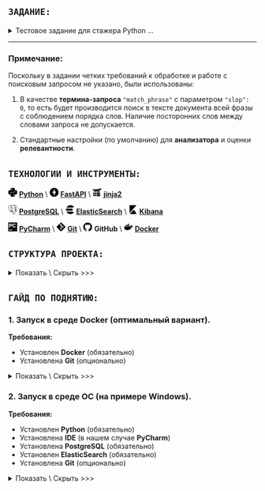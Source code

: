## `ЗАДАНИЕ:`
<details>
    <summary>Тестовое задание для стажера Python ...</summary>

Необходимо написать очень простой поисковик по текстам документов. Данные хранятся в БД по желанию (кроме sqlite), поисковый индекс в эластике. 

Ссылка на тестовый массив данных: [[csv](https://github.com/s-alex-developer/junior_FastAPI/blob/main/temp/posts.csv)]

### Структура БД:

- `id` - уникальный для каждого документа;
- `rubrics` - массив рубрик;
- `text` - текст документа;
- `created_date` - дата создания документа.

### Структура Индекса:

- `iD` - id из базы;
- `text` - текст из структуры БД.

### Необходимые методы

- сервис должен принимать на вход произвольный текстовый запрос, искать по тексту документа в индексе и возвращать первые 20 документов со всем полями БД, упорядоченные по дате создания;
- удалять документ из БД и индекса по полю  `id`.

### Технические требования:

- любой python фреймворк кроме Django и DRF;
- `README` с гайдом по поднятию;
- `docs.json` - документация к сервису в формате openapi.

### Программа максимум:

- функциональные тесты;
- сервис работает в Docker;
- асинхронные вызовы.

</details>

***

### Примечание:
Поскольку в задании четких требований к обработке и работе с поисковым запросом не указано, были использованы:
1. В качестве **термина-запроса** `"match_phrase"` с параметром `"slop": 0`, то есть будет производится поиск в тексте документа всей фразы с соблюдением порядка слов. Наличие посторонних слов между словами запроса не допускается.

2. Стандартные настройки (по умолчанию) для **анализатора** и оценки **релевантности**.

## `ТЕХНОЛОГИИ И ИНСТРУМЕНТЫ:`

<img src="https://github.com/s-alex-developer/github.com_supporting-files/blob/main/junior_FastAPI/icon/python.svg" width="18" height="18"> [**Python**](https://www.python.org/) \ <img src="https://github.com/s-alex-developer/github.com_supporting-files/blob/main/junior_FastAPI/icon/fastapi.svg" width="18" height="18"> [**FastAPI**](https://fastapi.tiangolo.com/) \ <img src="https://github.com/s-alex-developer/github.com_supporting-files/blob/main/junior_FastAPI/icon/jinja.svg" width="18" height="18"> [**jinja2**](https://jinja.palletsprojects.com/en/3.1.x/)


<img src="https://github.com/s-alex-developer/github.com_supporting-files/blob/main/junior_FastAPI/icon/postgresql.svg" width="18" height="18"> [**PostgreSQL**](https://www.postgresql.org/)  \  <img src="https://github.com/s-alex-developer/github.com_supporting-files/blob/main/junior_FastAPI/icon/elasticsearch.svg" width="18" height="18"> [**ElasticSearch**](https://www.elastic.co/elasticsearch/) \ <img src="https://github.com/s-alex-developer/github.com_supporting-files/blob/main/junior_FastAPI/icon/kibana.svg" width="18" height="18"> [**Kibana**](https://www.elastic.co/kibana)

<img src="https://github.com/s-alex-developer/github.com_supporting-files/blob/main/junior_FastAPI/icon/pycharm.svg" width="18" height="18"> [**PyCharm**](https://www.jetbrains.com/ru-ru/pycharm/) \ <img src="https://github.com/s-alex-developer/github.com_supporting-files/blob/main/junior_FastAPI/icon/git.svg" width="18" height="18"> [**Git**](https://git-scm.com/) \ <img src="https://github.com/s-alex-developer/github.com_supporting-files/blob/main/junior_FastAPI/icon/github.svg" width="18" height="18"> **GitHub** \ <img src="https://github.com/s-alex-developer/github.com_supporting-files/blob/main/junior_FastAPI/icon/docker.svg" width="18" height="18"> [**Docker**](https://www.docker.com/)

## `СТРУКТУРА ПРОЕКТА:`

<details>
    <summary>Показать \ Скрыть >>></summary>


```
junior_FastAPI
├── db/
│   ├── crud.py
│   ├── database.py
│   ├── del.py
│   └── models.py
│
├── functions/
│   └── app_func.py
│
├── routers/
│   ├── routers_api.py
│   └── routers_web.py
│
├── settings/
│   └── global_var.py
│
├── temp/
│   └── posts.csv
│
├── templates/
│   ├── base.html
│   ├── delete_results.html
│   ├── search_results.html
│   └── start_page.html
│
├── docker-compose.yml
├── Dockerfile
├── docs.json
├── main.py
├── README.md
└── requirements.txt
```

</details>

## `ГАЙД ПО ПОДНЯТИЮ:`
### 1. Запуск в среде Docker (оптимальный вариант).

**Требования:**

* Установлен **Docker** (обязательно)
* Установлена **Git** (опционально)

<details>
    <summary>Показать \ Скрыть >>></summary>
    

    
### 1. Скачиваем файлы проекта:
***    
* Используем возможности **Git** и **GitHub**:
  * Выбираем каталог для сохранения файлов.
  * Запускаем **Git Bash** и выполняем клонирование репозитория.
  * Используем команду: `git clone git@github.com:s-alex-developer/junior_FastAPI.git`
  
    ![](https://github.com/s-alex-developer/github.com_supporting-files/blob/main/junior_FastAPI/1.png)


* Так же файлы проекта можно скачать в виде архива:

    ![](https://github.com/s-alex-developer/github.com_supporting-files/blob/main/junior_FastAPI/2.png)


### 2. Скачиваем файл с переменными окружения [ [.env](https://github.com/s-alex-developer/github.com_supporting-files/blob/main/junior_FastAPI/.env) ] и добавляем его в корневой каталог проекта:
*** 
* В результате скачивания мы получим файл `env.txt`, который необходимо переименовать в `.env`.

![](https://github.com/s-alex-developer/github.com_supporting-files/blob/main/junior_FastAPI/3.png)


### 3. Запускаем приложение **Docker Desktop** и открываем вкладку **Images**:
***
![](https://github.com/s-alex-developer/github.com_supporting-files/blob/main/junior_FastAPI/4.png)


### 4. Копируем путь к проекту и открываем командную строку:
***
![](https://github.com/s-alex-developer/github.com_supporting-files/blob/main/junior_FastAPI/5.png)


### 5. Переходим в корневую директорию проекта, в которой находится файл `docker-compose.yml` и выполняем команду: `docker compose up -d` :
***
![](https://github.com/s-alex-developer/github.com_supporting-files/blob/main/junior_FastAPI/6.png)


### 6. Ожидаем пока все необходимые образы будут скачены и завершится процесс создания и запуска контейнеров, с установкой всех зависимостей и настройкой внутренней сети:
***
![](https://github.com/s-alex-developer/github.com_supporting-files/blob/main/junior_FastAPI/7.png)


### 7. Возвращаемся в **Docker Desktop** и проверяем вкладку **Images**:

***
* Все отмеченные образы должны быть загружены и находится в статусе `In use`:

![](https://github.com/s-alex-developer/github.com_supporting-files/blob/main/junior_FastAPI/8.png)


### 8. Переходим во вкладку **Containers** и проверяем состояние контейнеров, созданных и запущенных из наших образов:
***
* Все отмеченные контейнеры должны быть запущены, о чем свидетельствует статус `Running` 

![](https://github.com/s-alex-developer/github.com_supporting-files/blob/main/junior_FastAPI/9.png)


### 9. Далее нам необходимо создать таблицу БД и индекс в ElasticSearch и наполнить их данными:
***

* Выполним следующий порядок действий:

  
    * Выведем информацию о запущенных в данный момент контейнерах, выполнив команду: `docker ps`


    * Нас интересует контейнер `my_app_image`, запустим дополнительный процесс в данном контейнере, 
   используя **CONTAINER ID** и команду: `docker exec -it 5d2f3c06264e bash`
    * Когда дополнительный процесс в виде оболочки командной строки `bash` запущен 
   (в интерактивном режиме терминала `-it`), мы можем добраться до файла `crud.py`, 
   запуск которого создаст таблицу в БД, индекс в ElasticSearch 
   и наполнит их тестовыми данными из файла `posts.csv`
    * Из каталога с файлом `crud.py` выполняем команду `python crud.py` и ждем сообщения о завершении 
   процесса:
   
        ![](https://github.com/s-alex-developer/github.com_supporting-files/blob/main/junior_FastAPI/10.png)
      
    * Выполнение команды `python del.py`, в том же каталоге, приведет к удалению таблицы из БД, индекса из ElasticSearch и всех загруженных данных. 

### 10. Возвращаемся в **Docker Desktop** во вкладку **Containers**:
***
* Нас интересует контейнеры `my_elasticsearch` и `my_app_image`
* Благодаря настроенному маппингу портов мы можем подключиться к нашим контейнерам (приложениям) из внешней среды, например через браузер.
* Нажимаем на ссылку с портами (см. скрин ниже) и проверим работоспособность **ElasticSearch**:
    
    ![](https://github.com/s-alex-developer/github.com_supporting-files/blob/main/junior_FastAPI/ES.png)

* Если приложение **ElasticSearch** запущено корректно по адресу `localhost:9292` мы должны увидеть страницу примерного содержания: 
      
    ![](https://github.com/s-alex-developer/github.com_supporting-files/blob/main/junior_FastAPI/ES1.png)

* По тому же принципу, перейдя по адресу `localhost:8008` или нажав на ссылку с портами мы попадём на главную страницу нашего приложения:
    
   ![](https://github.com/s-alex-developer/github.com_supporting-files/blob/main/junior_FastAPI/11.png)


### 11. Работа с приложением:
***
* Вводим поисковый запрос:

    ![](https://github.com/s-alex-developer/github.com_supporting-files/blob/main/junior_FastAPI/12.png)

* Получаем результат из БД, в виде странного поста от не менее странного молодого человека : )

    ![](https://github.com/s-alex-developer/github.com_supporting-files/blob/main/junior_FastAPI/13.png)
    
* Используем 'ID публикации' удаляем это шедевр из **таблицы БД** и индекса **ElasticSearch**, о чем нам с радостью сообщает приложение:
    
    ![](https://github.com/s-alex-developer/github.com_supporting-files/blob/main/junior_FastAPI/14.png)
    
* Попытка ввести удаленный или несуществующий 'ID публикации' сопровождается сообщением:
    
    ![](https://github.com/s-alex-developer/github.com_supporting-files/blob/main/junior_FastAPI/15.png)

* Так же, как и попытка ввода различных сущностей не похожих на цифры:

    ![](https://github.com/s-alex-developer/github.com_supporting-files/blob/main/junior_FastAPI/16.png)
    
* Попытка поиска или удаления с пустыми значениями полей приводит к ответу:

    ![](https://github.com/s-alex-developer/github.com_supporting-files/blob/main/junior_FastAPI/17.png)

* Если приложению не удается найти данные соответствующие поисковому запросу, результат будет следующим:
    
    ![](https://github.com/s-alex-developer/github.com_supporting-files/blob/main/junior_FastAPI/18.png)
    
### 12. Документация при текущих настройках портов будет доступна по адресу `localhost:8008/docs`
***
![](https://github.com/s-alex-developer/github.com_supporting-files/blob/main/junior_FastAPI/19.png)


### 13. Дополнительные инструменты и возможности:
***
* Для удобства взаимодействия с **PostgreSQL** добавлено приложение **PgAdmin** доступное по адресу `localhost:8080`
  
    ![](https://github.com/s-alex-developer/github.com_supporting-files/blob/main/junior_FastAPI/20.png)

  * Как подключится:
    * **Login:** `junior@gmail.com`
    * **password:** `junior`
      
        ![](https://github.com/s-alex-developer/github.com_supporting-files/blob/main/junior_FastAPI/21.png)
      
    * **Имя:** `junior_db`

        ![](https://github.com/s-alex-developer/github.com_supporting-files/blob/main/junior_FastAPI/22.png)
      
    * **Имя/адрес сервера:** `postgres`
    * **Имя пользователя:** `junior`
    * **Пароль:** `junior`
      
        ![](https://github.com/s-alex-developer/github.com_supporting-files/blob/main/junior_FastAPI/23.png)

    * После подключения, находим нашу таблицу и для проверки выполняем запрос выводящий все данные:

        ![](https://github.com/s-alex-developer/github.com_supporting-files/blob/main/junior_FastAPI/24.png)
    
    * Получаем результат:
    
        ![](https://github.com/s-alex-developer/github.com_supporting-files/blob/main/junior_FastAPI/25.png)

  * Для работы с индексами **ElasticSearch** добавлено приложение **Kibana** доступное по адресу `localhost:5656`
    
    ![](https://github.com/s-alex-developer/github.com_supporting-files/blob/main/junior_FastAPI/26.png)
    
    * С главной страницы переходим в раздел **Dev Tools**:
      
        ![](https://github.com/s-alex-developer/github.com_supporting-files/blob/main/junior_FastAPI/27.png)
      
    * Используя запросы, мы можем получать различную информацию об индексе и хранящихся там данных, что может пригодиться для проверки результатов поиска нашего приложения: 
        
        ![](https://github.com/s-alex-developer/github.com_supporting-files/blob/main/junior_FastAPI/28.png)
        
**Запросы, которые могут пригодиться во время проверки:**
```
# Информация по индексам:

GET _cat/indices


#Запрос соответствия фразе (когда важен порядок слов) с параметром "slop".
#Параметр "slop" позволяет задать количество слов, которые могу находится между словами основного выражения поиска.

GET junior/_search
{"from" : 0, 
 "size" : 30, 
 "query": {
    "match_phrase": {
      "text": {
        "query": "Программист", 
        "slop": 0
      }
    }
  }
}

# Удалить индекс:

DELETE junior
```

### 14. Завершение работы.
***
* После завершения работы с приложением контейнеры необходимо остановить и при необходимости удалить:
    
    ![](https://github.com/s-alex-developer/github.com_supporting-files/blob/main/junior_FastAPI/29.png)
    
* Так же можно удалить созданный образ нашего приложения и образы других приложений, если дальнейшее их использование не планируется.
    
    ![](https://github.com/s-alex-developer/github.com_supporting-files/blob/main/junior_FastAPI/30.png)

***  

</details>

### 2. Запуск в среде ОС (на примере Windows).

**Требования:**
* Установлен **Python** (обязательно)
* Установлена **IDE** (в нашем случае **PyCharm**)
* Установлена **PostgreSQL** (обязательно)
* Установлен **ElasticSearch** (обязательно)
* Установлена **Git** (опционально)

<details>
    <summary>Показать \ Скрыть >>></summary>
    
### 1. Скачиваем файлы проекта:
***    
* Используем возможности **Git** и **GitHub**:
  * Выбираем каталог для сохранения файлов.
  * Запускаем **Git Bash** и выполняем клонирование репозитория.
  * Используем команду: `git clone git@github.com:s-alex-developer/junior_FastAPI.git`
  
    ![](https://github.com/s-alex-developer/github.com_supporting-files/blob/main/junior_FastAPI/1.png)


* Так же файлы проекта можно скачать в виде архива:

    ![](https://github.com/s-alex-developer/github.com_supporting-files/blob/main/junior_FastAPI/2.png)

### 2. Открываем как проект `PyCharm`:
***    
![](https://github.com/s-alex-developer/github.com_supporting-files/blob/main/junior_FastAPI/OS/1.png)

### 3. Внутри проект `PyCharm` создаем и активируем виртуальное окружение:
***    
![](https://github.com/s-alex-developer/github.com_supporting-files/blob/main/junior_FastAPI/OS/2.png)

### 4. Устанавливаем виртуальное окружение из файла `requirements.txt` и при необходимости обновляем менеджер пакетов `pip`:
***    
![](https://github.com/s-alex-developer/github.com_supporting-files/blob/main/junior_FastAPI/OS/3.png)

### 5. Далее необходимо создать БД (в нашем случае использована СУБД PostgreSQL):
***
![](https://github.com/s-alex-developer/github.com_supporting-files/blob/main/junior_FastAPI/OS/4.png)
* Где `postgres` - имя пользователя **СУБД PostgreSQL**, а `juniordb` - имя базы данных.

### 6. Запускаем `ElasticSearch`, установленный на компьютере:
***  
* Если приложение **ElasticSearch** запущено корректно по адресу `localhost:9200` мы должны увидеть страницу примерного содержания:
  
![](https://github.com/s-alex-developer/github.com_supporting-files/blob/main/junior_FastAPI/OS/5.png)

### 7. Скачиваем файл с переменными окружения [ [.env](https://github.com/s-alex-developer/github.com_supporting-files/blob/main/junior_FastAPI/OS/.env) ] и добавляем его в корневой каталог проекта:
***
* В результате скачивания мы получим файл `env.txt`, который необходимо переименовать в `.env`.

* Файл имеет следующую структуру и набор данных, которые будет необходимо дополнить:
```python
ES_HOST=localhost  # По умолчанию.
ES_PORT=9200       # По умолчанию.
ES_INDEX=          # Название индекса в ElasticSearch.

DB=postgresql      # Используемая СУБД (в нашем проекте это PostrgeSQL).
DB_USER=           # Имя пользователя СУБД.
DB_PASS=           # Пароль пользователя СУБД.
DB_HOST=localhost  # По умолчанию.
DB_PORT=5432       # По умолчанию.
DB_NAME=           # Имя базы данных.

DATA_FILE_PATH=../temp/posts.csv  # Путь к файлу с тестовыми данными.
```

### 8. Запустим наше приложение через командную строку в `IDE PyCharm`:
***
* Выполнения команды `uvicorn main:app` должно производится из директории проекта, где расположен файл **main.py**

![](https://github.com/s-alex-developer/github.com_supporting-files/blob/main/junior_FastAPI/OS/6.png)

### 9. Создаем таблицу БД, индекс в `ElasticSearch` и наполняем тестовыми данными:
***
* Выполняем последовательность команд для перехода в каталог `db` и запуска модуля `crud.py`

![](https://github.com/s-alex-developer/github.com_supporting-files/blob/main/junior_FastAPI/OS/7.png)

* Выполнение команды `python del.py`, в том же каталоге, приведет к удалению таблицы из БД, индекса из ElasticSearch и всех загруженных данных.


### 10. Приложение запущено и готово к работе:
***
* Главная страница доступна по адресу `localhost:8000`

  ![](https://github.com/s-alex-developer/github.com_supporting-files/blob/main/junior_FastAPI/OS/8.png)

* Документация по адресу `localhost:8000/docs`

  ![](https://github.com/s-alex-developer/github.com_supporting-files/blob/main/junior_FastAPI/OS/9.png)

***
